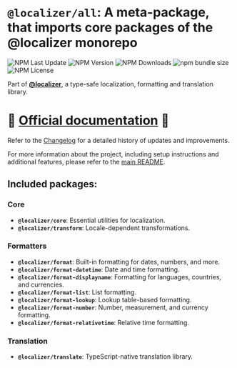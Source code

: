 # `@localizer/all`: A meta-package, that imports core packages of the **@localizer** monorepo

![NPM Last Update](https://img.shields.io/npm/last-update/%40localizer%2Fcore)
![NPM Version](https://img.shields.io/npm/v/%40localizer%2Fcore)
![NPM Downloads](https://img.shields.io/npm/dm/%40localizer%2Fcore)
![npm bundle size](https://img.shields.io/bundlephobia/min/%40localizer%2Fcore)
![NPM License](https://img.shields.io/npm/l/%40localizer%2Fcore)

Part of [**@localizer**](https://124c4a.github.io/localizer), a type-safe localization, formatting and translation library.

# 📖 [Official documentation](https://124c4a.github.io/localizer) 📖

Refer to the [Changelog](./CHANGELOG.md) for a detailed history of updates and improvements.

For more information about the project, including setup instructions and additional features, please refer to the [main README](../../README.md).

## Included packages:

### Core

- **`@localizer/core`**: Essential utilities for localization.
- **`@localizer/transform`**: Locale-dependent transformations.

### Formatters

- **`@localizer/format`**: Built-in formatting for dates, numbers, and more.
- **`@localizer/format-datetime`**: Date and time formatting.
- **`@localizer/format-displayname`**: Formatting for languages, countries, and currencies.
- **`@localizer/format-list`**: List formatting.
- **`@localizer/format-lookup`**: Lookup table-based formatting.
- **`@localizer/format-number`**: Number, measurement, and currency formatting.
- **`@localizer/format-relativetime`**: Relative time formatting.

### Translation

- **`@localizer/translate`**: TypeScript-native translation library.
